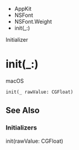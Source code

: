 

- AppKit
- NSFont
- NSFont.Weight
-  init(\_:) 

Initializer

# init(\_:)

macOS

``` source
init(_ rawValue: CGFloat)
```

## See Also

### Initializers

init(rawValue: CGFloat)

